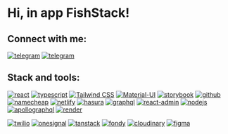 # Hi, in app FishStack!

<h2 align="left">Connect with me:</h2>
<p align="left">
<a href="https://t.me/fishstack"><img src="https://img.shields.io/badge/Telegram-555?logo=telegram&style=for-the-badge" alt="telegram" title="Telegram" /></a>
<a href="https://www.instagram.com/fishstack.online/?igshid=YmMyMTA2M2Y%3D"><img src="https://img.shields.io/badge/instagram-555?logo=instagram&style=for-the-badge" alt="telegram" title="Telegram" /></a>
</p>

<h2 align="left">Stack and tools:</h2>
<p align="left">
  <a href="https://reactjs.org/"><img src="https://img.shields.io/badge/React-555?logo=react&style=for-the-badge" alt="react" title="react" /></a>
  <a href="https://www.typescriptlang.org/"><img src="https://img.shields.io/badge/Typescript-555?logo=typescript&style=for-the-badge" alt="typescript" title="TypeScript" /></a>
  <a href="https://tailwindcss.com/"><img src="https://img.shields.io/badge/Tailwindcss-555?logo=tailwindcss&style=for-the-badge" alt="Tailwind CSS" title="Tailwind CSS" /></a>
  <a href="https://material-ui.com/"> <img src="https://img.shields.io/badge/material_ui-555?logo=materialdesign&style=for-the-badge" alt="Material-UI" title="Material-UI" /></a> 
</a> 
  <a href="https://storybook.js.org/"> <img src="https://img.shields.io/badge/Storybook-555?logo=Storybook&style=for-the-badge" alt="storybook" title="storybook" /></a>
  <a href="https://github.com/"> <img src="https://img.shields.io/badge/github-555?logo=github&style=for-the-badge" alt="github" title="github" /></a>
  <a href="https://www.namecheap.com/"> <img src="https://img.shields.io/badge/namecheap-555?logo=namecheap&style=for-the-badge" alt="namecheap" title="namecheap" /></a>
  <a href="https://www.netlify.com/"> <img src="https://img.shields.io/badge/hasura-555?logo=hasura&style=for-the-badge" alt="netlify" title="netlify" /></a>
  <a href="https://hasura.io/"> <img src="https://img.shields.io/badge/hasura-555?logo=hasura&style=for-the-badge" alt="hasura" title="hasura" /></a>
  <a href="https://graphql.org"><img src="https://img.shields.io/badge/Graphql-555?logo=graphql&style=for-the-badge" alt="graphql" title="GraphQL" /></a>
  <a href="https://marmelab.com/react-admin/"> <img src="https://img.shields.io/badge/react.admin-555?logo=react&style=for-the-badge" alt="react-admin" title="react-admin" /></a>
  <a href="https://nodejs.org"> <img src="https://img.shields.io/badge/Node.js-555?logo=node.js&style=for-the-badge" alt="nodejs" title="Node.js" /></a>
  <a href="https://www.apollographql.com/"> <img src="https://img.shields.io/badge/apollographql-555?logo=apollographql&style=for-the-badge" alt="apollographql" title="apollographql" /></a>
  <a href="https://render.com/"> <img src="https://img.shields.io/badge/render-555?logo=render&style=for-the-badge" alt="render" title="render" /></a>
  
  <a href="https://www.twilio.com/"> <img src="https://img.shields.io/badge/twilio-555?logo=twilio&style=for-the-badge" alt="twilio" title="twilio" /></a>
  <a href="https://onesignal.com/"> <img src="https://img.shields.io/badge/onesignal-555?logo=onesignal&style=for-the-badge" alt="onesignal" title="onesignal" /></a>
  <a href="https://tanstack.com/"> <img src="https://img.shields.io/badge/tanstack-555?logo=tanstack&style=for-the-badge" alt="tanstack" title="tanstack" /></a>
  <a href="https://fondy.ua"> <img src="https://img.shields.io/badge/fondy-555?logo=fondy&style=for-the-badge" alt="fondy" title="fondy" /></a>
  <a href="https://cloudinary.com/"> <img src="https://img.shields.io/badge/cloudinary-555?logo=cloudinary&style=for-the-badge" alt="cloudinary" title="cloudinary" /></a>
  <a href="https://www.figma.com/"> <img src="https://img.shields.io/badge/Figma-555?logo=figma&style=for-the-badge" alt="figma" title="Figma" /></a>
</p>
